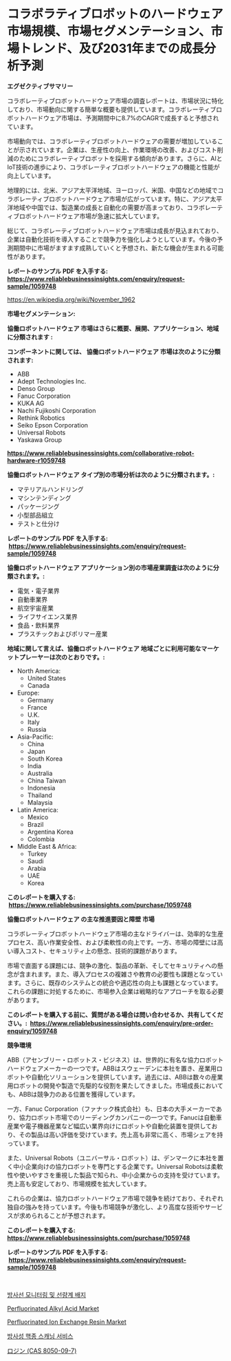 <p><h1>コラボラティブロボットのハードウェア市場規模、市場セグメンテーション、市場トレンド、及び2031年までの成長分析予測</h1></p><p><strong>エグゼクティブサマリー</strong></p>
<p><p>コラボレーティブロボットハードウェア市場の調査レポートは、市場状況に特化しており、市場動向に関する簡単な概要も提供しています。コラボレーティブロボットハードウェア市場は、予測期間中に8.7%のCAGRで成長すると予想されています。</p><p>市場動向では、コラボレーティブロボットハードウェアの需要が増加していることが示されています。企業は、生産性の向上、作業環境の改善、およびコスト削減のためにコラボレーティブロボットを採用する傾向があります。さらに、AIとIoT技術の進歩により、コラボレーティブロボットハードウェアの機能と性能が向上しています。</p><p>地理的には、北米、アジア太平洋地域、ヨーロッパ、米国、中国などの地域でコラボレーティブロボットハードウェア市場が広がっています。特に、アジア太平洋地域や中国では、製造業の成長と自動化の需要が高まっており、コラボレーティブロボットハードウェア市場が急速に拡大しています。</p><p>総じて、コラボレーティブロボットハードウェア市場は成長が見込まれており、企業は自動化技術を導入することで競争力を強化しようとしています。今後の予測期間中に市場がますます成熟していくと予想され、新たな機会が生まれる可能性があります。</p></p>
<p><strong>レポートのサンプル PDF を入手する: <a href="https://www.reliablebusinessinsights.com/enquiry/request-sample/1059748">https://www.reliablebusinessinsights.com/enquiry/request-sample/1059748</a></strong></p>
<p><a href="https://en.wikipedia.org/wiki/November_1962">https://en.wikipedia.org/wiki/November_1962</a></p>
<p><strong>市場セグメンテーション:</strong></p>
<p><strong> 協働ロボットハードウェア 市場はさらに概要、展開、アプリケーション、地域に分類されます :</strong></p>
<p><strong>コンポーネントに関しては、 協働ロボットハードウェア 市場は次のように分類されます: &nbsp;</strong></p>
<p><ul><li>ABB</li><li>Adept Technologies Inc.</li><li>Denso Group</li><li>Fanuc Corporation</li><li>KUKA AG</li><li>Nachi Fujikoshi Corporation</li><li>Rethink Robotics</li><li>Seiko Epson Corporation</li><li>Universal Robots</li><li>Yaskawa Group</li></ul></p>
<p><strong><a href="https://www.reliablebusinessinsights.com/collaborative-robot-hardware-r1059748">https://www.reliablebusinessinsights.com/collaborative-robot-hardware-r1059748</a></strong></p>
<p><strong> 協働ロボットハードウェア タイプ別の市場分析は次のように分類されます。:</strong></p>
<p><ul><li>マテリアルハンドリング</li><li>マシンテンディング</li><li>パッケージング</li><li>小型部品組立</li><li>テストと仕分け</li></ul></p>
<p><strong>レポートのサンプル PDF を入手する: &nbsp;<a href="https://www.reliablebusinessinsights.com/enquiry/request-sample/1059748">https://www.reliablebusinessinsights.com/enquiry/request-sample/1059748</a></strong></p>
<p><strong> 協働ロボットハードウェア アプリケーション別の市場産業調査は次のように分類されます。:</strong></p>
<p><ul><li>電気・電子業界</li><li>自動車業界</li><li>航空宇宙産業</li><li>ライフサイエンス業界</li><li>食品・飲料業界</li><li>プラスチックおよびポリマー産業</li></ul></p>
<p><strong>地域に関して言えば、協働ロボットハードウェア 地域ごとに利用可能なマーケットプレーヤーは次のとおりです。:</strong></p>
<p><ul>
    <li>
        North America:
        <ul>
            <li>United States</li>
            <li>Canada</li>
        </ul>
    </li>
    <li>
        Europe:
        <ul>
            <li>Germany</li>
            <li>France</li>
            <li>U.K.</li>
            <li>Italy</li>
            <li>Russia</li>
        </ul>
    </li>
    <li>
        Asia-Pacific:
        <ul>
            <li>China</li>
            <li>Japan</li>
            <li>South Korea</li>
            <li>India</li>
            <li>Australia</li>
            <li>China Taiwan</li>
            <li>Indonesia</li>
            <li>Thailand</li>
            <li>Malaysia</li>
        </ul>
    </li>
    <li>
        Latin America:
        <ul>
            <li>Mexico</li>
            <li>Brazil</li>
            <li>Argentina Korea</li>
            <li>Colombia</li>
        </ul>
    </li>
    <li>
        Middle East & Africa:
        <ul>
            <li>Turkey</li>
            <li>Saudi</li>
            <li>Arabia</li>
            <li>UAE</li>
            <li>Korea</li>
        </ul>
    </li>
    </ul></p>
<p><strong>このレポートを購入する: &nbsp;<a href="https://www.reliablebusinessinsights.com/purchase/1059748">https://www.reliablebusinessinsights.com/purchase/1059748</a></strong></p>
<p><strong>協働ロボットハードウェア の主な推進要因と障壁 市場</strong></p>
<p><p>コラボレーティブロボットハードウェア市場の主なドライバーは、効率的な生産プロセス、高い作業安全性、および柔軟性の向上です。一方、市場の障壁には高い導入コスト、セキュリティ上の懸念、技術的課題があります。</p><p>市場で直面する課題には、競争の激化、製品の革新、そしてセキュリティへの懸念が含まれます。また、導入プロセスの複雑さや教育の必要性も課題となっています。さらに、既存のシステムとの統合や適応性の向上も課題となっています。これらの課題に対処するために、市場参入企業は戦略的なアプローチを取る必要があります。</p></p>
<p><strong>このレポートを購入する前に、質問がある場合は問い合わせるか、共有してください。:&nbsp; <a href="https://www.reliablebusinessinsights.com/enquiry/pre-order-enquiry/1059748">https://www.reliablebusinessinsights.com/enquiry/pre-order-enquiry/1059748</a></strong></p>
<p><strong>競争環境</strong></p>
<p><p>ABB（アセンブリー・ロボットス・ビジネス）は、世界的に有名な協力ロボットハードウェアメーカーの一つです。ABBはスウェーデンに本社を置き、産業用ロボットや自動化ソリューションを提供しています。過去には、ABBは数々の産業用ロボットの開発や製造で先駆的な役割を果たしてきました。市場成長においても、ABBは競争力のある位置を獲得しています。</p><p>一方、Fanuc Corporation（ファナック株式会社）も、日本の大手メーカーであり、協力ロボット市場でのリーディングカンパニーの一つです。Fanucは自動車産業や電子機器産業など幅広い業界向けにロボットや自動化装置を提供しており、その製品は高い評価を受けています。売上高も非常に高く、市場シェアを持っています。</p><p>また、Universal Robots（ユニバーサル・ロボット）は、デンマークに本社を置く中小企業向けの協力ロボットを専門とする企業です。Universal Robotsは柔軟性や使いやすさを重視した製品で知られ、中小企業からの支持を受けています。売上高も安定しており、市場規模を拡大しています。</p><p>これらの企業は、協力ロボットハードウェア市場で競争を続けており、それぞれ独自の強みを持っています。今後も市場競争が激化し、より高度な技術やサービスが求められることが予想されます。</p></p>
<p><strong>このレポートを購入する: &nbsp; <a href="https://www.reliablebusinessinsights.com/purchase/1059748">https://www.reliablebusinessinsights.com/purchase/1059748</a></strong></p>
<p><strong>レポートのサンプル PDF を入手する: &nbsp;<a href="https://www.reliablebusinessinsights.com/enquiry/request-sample/1059748">https://www.reliablebusinessinsights.com/enquiry/request-sample/1059748</a></strong><strong></strong></p>
<p>&nbsp;</p>
<p><p><a href="https://github.com/JackieFauhey9089475/Market-Research-Report-List-2/blob/main/9405277144760.md">방사선 모니터링 및 선량계 배지</a></p><p><a href="https://github.com/lbird53714/Market-Research-Report-List-5/blob/main/perfluorinated-alkyl-acid-market.md">Perfluorinated Alkyl Acid Market</a></p><p><a href="https://github.com/Krdamani25/Market-Research-Report-List-1/blob/main/perfluorinated-ion-exchange-resin-market.md">Perfluorinated Ion Exchange Resin Market</a></p><p><a href="https://github.com/chupp85/Market-Research-Report-List-1/blob/main/5668622144761.md">방사성 핵종 스캐닝 서비스</a></p><p><a href="https://github.com/MosesSpinka1914/Market-Research-Report-List-2/blob/main/1562127138647.md">ロジン (CAS 8050-09-7)</a></p></p>